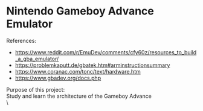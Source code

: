 # Nintendo Gameboy Advance Emulator

References:
- https://www.reddit.com/r/EmuDev/comments/cfy60z/resources_to_build_a_gba_emulator/
- https://problemkaputt.de/gbatek.htm#arminstructionsummary
- https://www.coranac.com/tonc/text/hardware.htm
- https://www.gbadev.org/docs.php

Purpose of this project:\
Study and learn the architecture of the Gameboy Advance\
\

